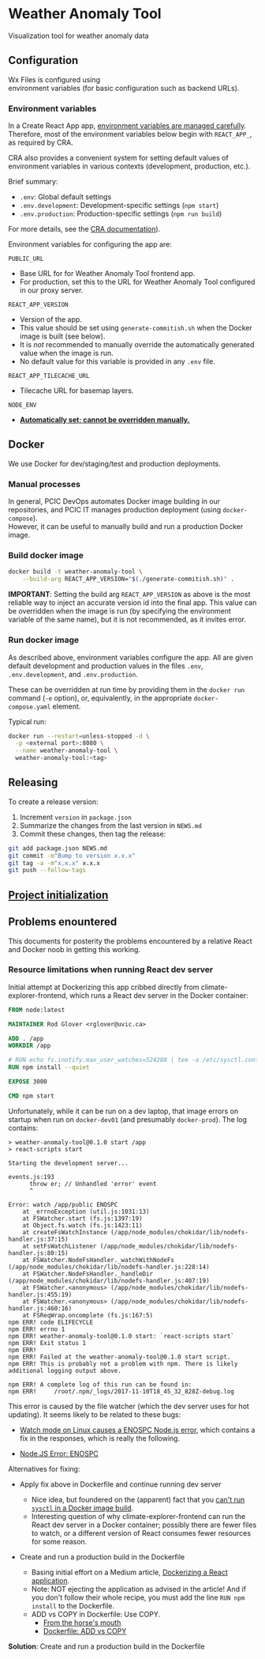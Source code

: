 # Weather Anomaly Tool

Visualization tool for weather anomaly data

## Configuration

Wx Files is configured using  
environment variables (for basic configuration such as backend URLs).

### Environment variables

In a Create React App app, [environment variables are managed carefully](https://facebook.github.io/create-react-app/docs/adding-custom-environment-variables).
Therefore, most of the environment variables below begin with `REACT_APP_`, as required by CRA.

CRA also provides a convenient system for setting default values of environment variables
in various contexts (development, production, etc.).

Brief summary:

* `.env`: Global default settings
* `.env.development`: Development-specific settings (`npm start`)
* `.env.production`: Production-specific settings (`npm run build`)

For more details, see the
[CRA documentation](https://facebook.github.io/create-react-app/docs/adding-custom-environment-variables)).

Environment variables for configuring the app are:

`PUBLIC_URL`
* Base URL for for Weather Anomaly Tool frontend app.
* For production, set this to the URL for Weather Anomaly Tool configured in 
our proxy server.

`REACT_APP_VERSION`
* Version of the app.
* This value should be set using `generate-commitish.sh` when the Docker image 
is built (see below).
* It is _not_ recommended to manually override the automatically generated 
value when the image is run.
* No default value for this variable is provided in any `.env` file.

`REACT_APP_TILECACHE_URL`
* Tilecache URL for basemap layers.

`NODE_ENV`
* [**Automatically set; cannot be overridden manually.**](https://facebook.github.io/create-react-app/docs/adding-custom-environment-variables)

## Docker

We use Docker for dev/staging/test and production deployments.

### Manual processes

In general, PCIC DevOps automates Docker image building in our repositories,
and PCIC IT manages production deployment (using `docker-compose`).  
However, it can be useful to manually build and run a production Docker image.

### Build docker image

```bash
docker build -t weather-anomaly-tool \
    --build-arg REACT_APP_VERSION="$(./generate-commitish.sh)" .
```

**IMPORTANT**: Setting the build arg `REACT_APP_VERSION` as above is the most reliable
way to inject an accurate version id into the final app. This value can be overridden
when the image is run (by specifying the environment variable of the same name),
but it is not recommended, as it invites error.

### Run docker image

As described above, environment variables configure the app.
All are given default development and production values in the files
`.env`, `.env.development`, and `.env.production`.

These can be overridden at run time by providing them in the `docker run` 
command (`-e` option), or, equivalently, in the appropriate 
`docker-compose.yaml` element.

Typical run:

```bash
docker run --restart=unless-stopped -d \
  -p <external port>:8080 \
  --name weather-anomaly-tool \
  weather-anomaly-tool:<tag>
```

## Releasing

To create a release version:

1. Increment `version` in `package.json`
2. Summarize the changes from the last version in `NEWS.md`
3. Commit these changes, then tag the release:

  ```bash
git add package.json NEWS.md
git commit -m"Bump to version x.x.x"
git tag -a -m"x.x.x" x.x.x
git push --follow-tags
  ```


## [Project initialization](docs/Project-initialization.md)

## Problems enountered

This documents for posterity the problems encountered by a relative 
React and Docker noob in getting this working.

### Resource limitations when running React dev server

Initial attempt at Dockerizing this app cribbed directly from climate-explorer-frontend, which runs a React dev server
in the Docker container:

```dockerfile
FROM node:latest

MAINTAINER Rod Glover <rglover@uvic.ca>

ADD . /app
WORKDIR /app

# RUN echo fs.inotify.max_user_watches=524288 | tee -a /etc/sysctl.conf && sysctl -p
RUN npm install --quiet

EXPOSE 3000

CMD npm start
```

Unfortunately, while it can be run on a dev laptop, that image errors on startup when run on `docker-dev01` 
(and presumably `docker-prod`). The log contains:

```text
> weather-anomaly-tool@0.1.0 start /app
> react-scripts start

Starting the development server...

events.js:193
      throw er; // Unhandled 'error' event
      ^

Error: watch /app/public ENOSPC
    at _errnoException (util.js:1031:13)
    at FSWatcher.start (fs.js:1397:19)
    at Object.fs.watch (fs.js:1423:11)
    at createFsWatchInstance (/app/node_modules/chokidar/lib/nodefs-handler.js:37:15)
    at setFsWatchListener (/app/node_modules/chokidar/lib/nodefs-handler.js:80:15)
    at FSWatcher.NodeFsHandler._watchWithNodeFs (/app/node_modules/chokidar/lib/nodefs-handler.js:228:14)
    at FSWatcher.NodeFsHandler._handleDir (/app/node_modules/chokidar/lib/nodefs-handler.js:407:19)
    at FSWatcher.<anonymous> (/app/node_modules/chokidar/lib/nodefs-handler.js:455:19)
    at FSWatcher.<anonymous> (/app/node_modules/chokidar/lib/nodefs-handler.js:460:16)
    at FSReqWrap.oncomplete (fs.js:167:5)
npm ERR! code ELIFECYCLE
npm ERR! errno 1
npm ERR! weather-anomaly-tool@0.1.0 start: `react-scripts start`
npm ERR! Exit status 1
npm ERR! 
npm ERR! Failed at the weather-anomaly-tool@0.1.0 start script.
npm ERR! This is probably not a problem with npm. There is likely additional logging output above.

npm ERR! A complete log of this run can be found in:
npm ERR!     /root/.npm/_logs/2017-11-10T18_45_32_828Z-debug.log
```

This error is caused by the file watcher (which the dev server uses for hot updating). 
It seems likely to be related to these bugs:

* [Watch mode on Linux causes a ENOSPC Node.js error](https://github.com/facebook/jest/issues/3254), 
which contains a fix in the responses, which is really the following.

* [Node.JS Error: ENOSPC](http://stackoverflow.com/a/32600959)

Alternatives for fixing:

* Apply fix above in Dockerfile and continue running dev server
    * Nice idea, but foundered on the (apparent) fact that you 
    [can't run `sysctl` in a Docker image build](https://stackoverflow.com/a/23571422/1858846).
    * Interesting question of why climate-explorer-frontend can run the React dev server in a Docker container; 
    possibly there are fewer files to watch, or a different version of React consumes fewer resources for some reason.

* Create and run a production build in the Dockerfile
    * Basing initial effort on a Medium article, 
    [Dockerizing a React application](https://medium.com/ai2-blog/dockerizing-a-react-application-3563688a2378). 
    * Note: NOT ejecting the application as advised in the article! And if you don't follow their whole recipe,
    you must add the line `RUN npm install` to the Dockerfile.
    * ADD vs COPY in Dockerfile: Use COPY.
        * [From the horse's mouth](https://docs.docker.com/engine/userguide/eng-image/dockerfile_best-practices/#env)
        * [Dockerfile: ADD vs COPY](https://www.ctl.io/developers/blog/post/dockerfile-add-vs-copy/)
        
**Solution**: Create and run a production build in the Dockerfile
